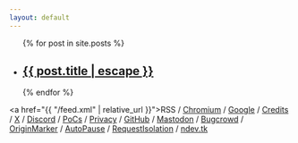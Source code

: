 ```yaml
---
layout: default
---
```


<ul id="postLinks">
  {% for post in site.posts %}
  <li>
    <h2>
      <a href="{{ post.url | relative_url }}">{{ post.title | escape }}</a>
    </h2>
  </li>
  {% endfor %}
</ul>

<p1><a href="{{ "/feed.xml" | relative_url }}">RSS</a> / <a href="https://issues.chromium.org/issues?q=reporter:(ndevtk@protonmail.com)">Chromium</a> / <a href="https://bughunters.google.com/profile/64c58a55-2401-4176-96a7-8cf5766cc146">Google</a> / <a href="https://ndevtk.github.io/writeups/credits/">Credits</a> / <a href="https://x.com/ndevtk">X</a> / <a href="https://discord.gg/AUJjpZHFbP">Discord</a> / <a href="https://drive.google.com/drive/folders/1NvC6sWiKO_9DaJDLBp9HvawxAqg62nNG?usp=sharing">PoCs</a> / <a href="https://ndevtk.github.io/writeups/privacy/">Privacy</a> / <a href="https://github.com/NDevTK">GitHub</a> / <a rel="me" href="https://infosec.exchange/@ndevtk">Mastodon</a> / <a href="https://bugcrowd.com/NDevTK">Bugcrowd</a> / <a href="https://chromewebstore.google.com/detail/originmarker/kglglfbjpbmbnonckhgfhjllhocnnpjg">OriginMarker</a> / <a href="https://chromewebstore.google.com/detail/autopause/bcecldolamfbkgokgpnlpmhjcijglhll">AutoPause</a> / <a href="https://chromewebstore.google.com/detail/requestisolation/aljkbkjgcllgbhiimdeeefdfocbkolmb">RequestIsolation</a> / <a href="https://ndev.tk/">ndev.tk</a> </p1><p2 id="info"></p2>
